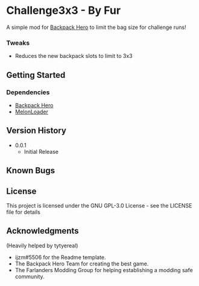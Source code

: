 # Challenge3x3 - By Fur 

A simple mod for [Backpack Hero](https://store.steampowered.com/app/1970580/Backpack_Hero/) to limit the bag size for challenge runs!

### Tweaks
* Reduces the new backpack slots to limit to 3x3

## Getting Started

### Dependencies

* [Backpack Hero](https://store.steampowered.com/app/1970580/Backpack_Hero/)
* [MelonLoader](https://github.com/LavaGang/MelonLoader)


## Version History

* 0.0.1
	* Initial Release

## Known Bugs

## License

This project is licensed under the GNU GPL-3.0 License - see the LICENSE file for details

## Acknowledgments
(Heavily helped by tytyereal)
* ijzm#5506 for the Readme template.
* The Backpack Hero Team for creating the best game.
* The Farlanders Modding Group for helping establishing a modding safe community.
